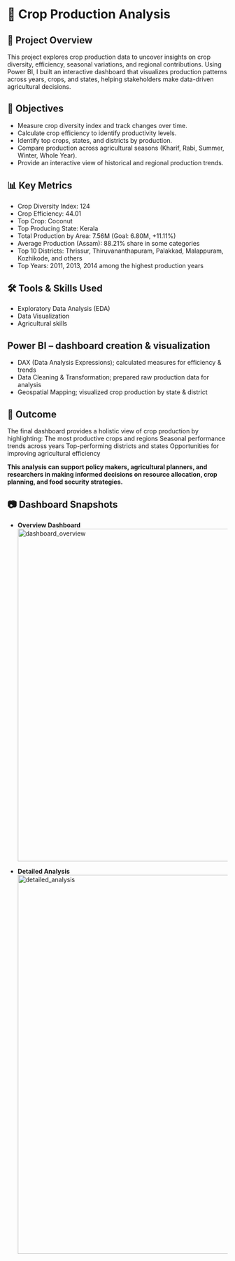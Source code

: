 # 🌾 Crop Production Analysis
## 📌 Project Overview

This project explores crop production data to uncover insights on crop diversity, efficiency, seasonal variations, and regional contributions. Using Power BI, I built an interactive dashboard that visualizes production patterns across years, crops, and states, helping stakeholders make data-driven agricultural decisions.

## 🎯 Objectives
- Measure crop diversity index and track changes over time.
- Calculate crop efficiency to identify productivity levels.
- Identify top crops, states, and districts by production.
- Compare production across agricultural seasons (Kharif, Rabi, Summer, Winter, Whole Year).
- Provide an interactive view of historical and regional production trends.

## 📊 Key Metrics

- Crop Diversity Index: 124
- Crop Efficiency: 44.01
- Top Crop: Coconut
- Top Producing State: Kerala
- Total Production by Area: 7.56M (Goal: 6.80M, +11.11%)
- Average Production (Assam): 88.21% share in some categories
- Top 10 Districts: Thrissur, Thiruvananthapuram, Palakkad, Malappuram, Kozhikode, and others
- Top Years: 2011, 2013, 2014 among the highest production years

## 🛠️ Tools & Skills Used
- Exploratory Data Analysis (EDA)
- Data Visualization
- Agricultural skills

## Power BI – dashboard creation & visualization

- DAX (Data Analysis Expressions); calculated measures for efficiency & trends
- Data Cleaning & Transformation; prepared raw production data for analysis
- Geospatial Mapping; visualized crop production by state & district

## 🚀 Outcome
The final dashboard provides a holistic view of crop production by highlighting:
The most productive crops and regions
Seasonal performance trends across years
Top-performing districts and states
Opportunities for improving agricultural efficiency

**This analysis can support policy makers, agricultural planners, and researchers in making informed decisions on resource allocation, crop planning, and food security strategies.**

## 📷 Dashboard Snapshots  
- **Overview Dashboard**  
   <img width="1382" height="760" alt="dashboard_overview" src="https://github.com/user-attachments/assets/3491e5a1-8897-4508-b882-b53da870a5ec" />



- **Detailed Analysis**  
  <img width="1441" height="866" alt="detailed_analysis" src="https://github.com/user-attachments/assets/05eb3993-4813-4b00-990f-6042e4ecde32" />
